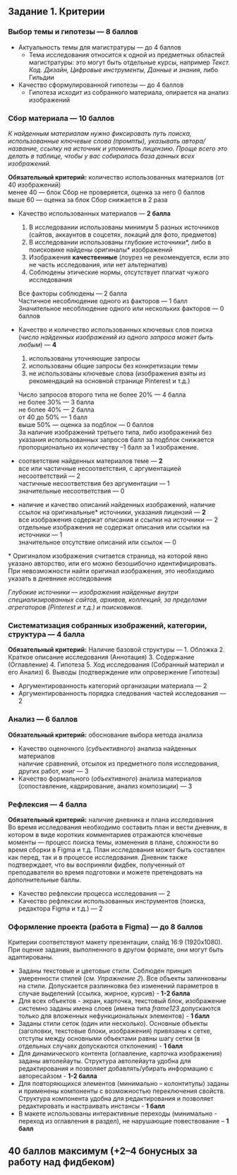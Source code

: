 ## Задание 1. Критерии 

### Выбор темы и гипотезы — 8 баллов
- Актуальность темы для магистратуры — до 4 баллов  
	- Тема исследования относится к одной из предметных областей магистратуры: это могут быть отдельные курсы, например *Текст. Код. Дизайн, Цифровые инструменты, Данные и знания*, либо Гильдии  
- Качество сформулированной гипотезы — до 4 баллов  
	- Гипотеза исходит из собранного материала, опирается на анализ изображений 

### Сбор материала — 10 баллов
*К найденным материалам нужно фиксировать путь поиска, использованные ключевые слова (промпты), указывать автора/название, ссылку на источник и упоминать лицензию. Проще всего это делать в таблице, чтобы у вас собиралась база данных всех изображений.*  

**Обязательный критерий:** количество использованных материалов (от 40 изображений)  
	менее 40 — блок Сбор не проверяется, оценка за него 0 баллов  
	выше 60 — оценка за блок Сбор снижается в 2 раза  

- Качество использованных материалов — **2 балла**  
	1) В исследовании использованы минимум 5 разных источников (сайтов, аккаунтов в соцсетях, локаций для фото, предметов)  
	2) В исследовании использованы глубокие источники*, либо в поисковике найдены оригиналы* изображений  
	3) Изображения **качественные** (лоурез не рекомендуется, если это не часть исследования, или нет альтернатив)  
	4) Соблюдены этические нормы, отсутствует плагиат чужого исследования  
	
	Все факторы соблюдены — 2 балла  
	Частичное несоблюдение одного из факторов — 1 балл  
	Значительное несоблюдение одного или нескольких факторов  — 0 баллов  

- Качество и количество использованных ключевых слов поиска (*число найденных изображений из одного запроса может быть любым*) — **4**  
	1) использованы уточняющие запросы  
	2) использованы общие запросы без конкретизации темы  
	3) не использованы ключевые слова (изображения взяты из рекомендаций на основной странице Pinterest и т.д.)  
	  
	Число запросов второго типа не более 20% — 4 балла  
	не более 30% — 3 балла  
	не более 40% — 2 балла  
	от 40 до 50% — 1 балл  
	выше 50% — оценка за подблок — 0 баллов  
	За наличие изображений третьего типа, либо изображений без указания использованных запросов балл за подблок снижается пропорционально их количеству –1 балл за 1 изображение.  

- соответствие найденных материалов теме — **2**  
		все или частичные несоответствия, с аргументацией несоответствий — 2  
		частичные несоответствия без аргументации — 1  
		значительные несоответствия — 0  
	
- наличие и качество описаний найденных изображений, наличие ссылок на оригинальные* источники, указания лицензий — **2**  
		все изображения содержат описания и ссылки на источники — 2  
		отдельные изображения не содержат описания или ссылки на источники — 1  
		значительное отсутствие описаний или ссылок — 0  

\* Оригиналом изображения считается страница, на которой явно указано авторство, или его можно безошибочно идентифицировать. При невозможности найти оригинал изображения, это необходимо указать в дневнике исследования  

*Глубокие источники — изображения найденные внутри специализированных сайтов, архивов, коллекций, за пределами агрегаторов (Pinterest и т.д.) и поисковиков.*

### Систематизация собранных изображений, категории, структура — 4 балла

**Обязательный критерий:** Наличие базовой структуры — 1. Обложка 2. Краткое описание исследования (Аннотация) 3. Содержание (Оглавление) 4. Гипотеза 5. Ход исследования (Собранный материал и его Анализ) 6. Выводы (подтверждение или опровержение Гипотезы)  
- Аргументированность категорий организации материала — 2 
- Аргументированность порядка следования частей исследования — 2  

### Анализ — 6 баллов

**Обязательный критерий:** обоснование выбора метода анализа  

- Качество оценочного (*субъективного*) анализа найденных материалов  
  наличие сравнений, отсылок из предметного поля исследования, других работ, книг — 3  
- Качество формального (*объективного*) анализа материалов (сопоставление, кадрирование, анализ композиции) — 3  

### Рефлексия — 4 балла
**Обязательный критерий:** наличие дневника и плана исследования  
 Во время исследования необходимо составить план и вести дневник, в котором в виде коротких комментариев отражаются ключевые моменты — процесс поиска темы, изменения в плане, сложности во время сборки в Figma и т.д. План исследования может быть составлен как перед, так и в процессе исследования. Дневник также подтверждает, что вы восприняли фидбек, полученный от преподавателя во время подготовки и можете претендовать на дополнительные баллы. 

- Качество рефлексии процесса исследования — 2  
- Качество рефлексии использованных инструментов (поиска, редактора Figma и т.д.) — 2  

### Оформление проекта (работа в Figma) — до 8 баллов  
Критерии соответствуют макету презентации, слайд 16:9 (1920х1080). При оценке задания, выполненного в другом формате, они могут быть адаптированы.  

- Заданы текстовые и цветовые стили. Соблюден принцип умеренности стилей (*см. Упражнение 2*). Все объекты залинкованы на стили. Допускается разлинковка без изменений параметров в случае выделений (ссылка, жирное, курсив) - **1-2 балла**  
- Для всех объектов - экран, карточка, текстовый блок, изображение системно заданы имена слоев (имена типа *frame123* допускаются только для вложенных нефункциональных элементов) - **1 балл**  
- Заданы стили сеток (один или несколько). Основные объекты (заголовки, текстовые блоки, изображения) привязаны к сетке, отступы между основными объектами равны шагу сетки (в отдельных случаях допускаются отклонения) - **1 балл**  
- Для динамического контента (оглавление, карточка изображения) заданы автолейауты. Структура автолейаута удобна для редактирования и позволяет добавлять/убирать информацию с авторесайзом - **1-2 балла**  
- Для повторяющихся элементов (минимально – колонтитулы) заданы и применены компоненты с возможностью переключения свойств. Структура компонента удобна для редактирования и позволяет редактировать и настраивать инстансы - **1 балл**  
- В макете использованы интерактивные переходы (минимально - переход из оглавления в раздел), не нарушающие повествование – **1 балл**  

## **40 баллов максимум** (+2–4 бонусных за работу над фидбеком)